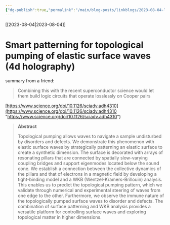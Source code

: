 ```yaml
---
{"dg-publish":true,"permalink":"/main/blog-posts/linkblogs/2023-08-04-links/","tags":["links"],"noteIcon":"","created":"2023-08-04T16:32:21.859-04:00","updated":"2023-10-06T22:50:48.024-04:00"}
---
```



[[2023-08-04\|2023-08-04]]

#  Smart patterning for topological pumping of elastic surface waves (4d holography)
summary from a friend:
> Combining this with the recent superconductor science would let them build logic circuits that operate losslessly on Cooper pairs

[https://www.science.org/doi/10.1126/sciadv.adh4310](https://www.science.org/doi/10.1126/sciadv.adh4310 "https://www.science.org/doi/10.1126/sciadv.adh4310")

> **Abstract**
>
> Topological pumping allows waves to navigate a sample undisturbed by disorders and defects. We demonstrate this phenomenon with elastic surface waves by strategically patterning an elastic surface to create a synthetic dimension. The surface is decorated with arrays of resonating pillars that are connected by spatially slow-varying coupling bridges and support eigenmodes located below the sound cone. We establish a connection between the collective dynamics of the pillars and that of electrons in a magnetic field by developing a tight-binding model and a WKB (Wentzel-Kramers-Brillouin) analysis. This enables us to predict the topological pumping pattern, which we validate through numerical and experimental steering of waves from one edge to the other. Furthermore, we observe the immune nature of the topologically pumped surface waves to disorder and defects. The combination of surface patterning and WKB analysis provides a versatile platform for controlling surface waves and exploring topological matter in higher dimensions.

